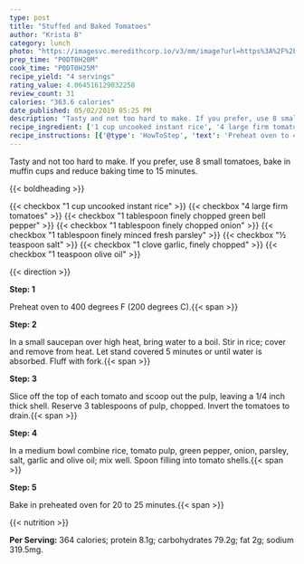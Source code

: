 ```yaml
---
type: post
title: "Stuffed and Baked Tomatoes"
author: "Krista B"
category: lunch
photo: "https://imagesvc.meredithcorp.io/v3/mm/image?url=https%3A%2F%2Fimages.media-allrecipes.com%2Fuserphotos%2F2637877.jpg"
prep_time: "P0DT0H20M"
cook_time: "P0DT0H25M"
recipe_yield: "4 servings"
rating_value: 4.064516129032258
review_count: 31
calories: "363.6 calories"
date_published: 05/02/2019 05:25 PM
description: "Tasty and not too hard to make. If you prefer, use 8 small tomatoes, bake in muffin cups and reduce baking time to 15 minutes."
recipe_ingredient: ['1 cup uncooked instant rice', '4 large firm tomatoes', '1 tablespoon finely chopped green bell pepper', '1 tablespoon finely chopped onion', '1 tablespoon finely minced fresh parsley', '½ teaspoon salt', '1 clove garlic, finely chopped', '1 teaspoon olive oil']
recipe_instructions: [{'@type': 'HowToStep', 'text': 'Preheat oven to 400 degrees F (200 degrees C).\n'}, {'@type': 'HowToStep', 'text': 'In a small saucepan over high heat, bring water to a boil.  Stir in rice; cover and remove from heat. Let stand covered 5 minutes or until water is absorbed. Fluff with fork.\n'}, {'@type': 'HowToStep', 'text': 'Slice off the top of each tomato and scoop out the pulp, leaving a 1/4 inch thick shell.  Reserve 3 tablespoons of pulp, chopped.  Invert the tomatoes to drain.\n'}, {'@type': 'HowToStep', 'text': 'In a medium bowl combine rice, tomato pulp, green pepper, onion, parsley, salt, garlic and olive oil; mix well.  Spoon filling into tomato shells.\n'}, {'@type': 'HowToStep', 'text': 'Bake in preheated oven for 20 to 25 minutes.\n'}]
---
```


Tasty and not too hard to make. If you prefer, use 8 small tomatoes, bake in muffin cups and reduce baking time to 15 minutes. 

{{< boldheading >}}

{{< checkbox "1 cup uncooked instant rice" >}}
{{< checkbox "4 large firm tomatoes" >}}
{{< checkbox "1 tablespoon finely chopped green bell pepper" >}}
{{< checkbox "1 tablespoon finely chopped onion" >}}
{{< checkbox "1 tablespoon finely minced fresh parsley" >}}
{{< checkbox "½ teaspoon salt" >}}
{{< checkbox "1 clove garlic, finely chopped" >}}
{{< checkbox "1 teaspoon olive oil" >}}


{{< direction >}}

**Step: 1**

Preheat oven to 400 degrees F (200 degrees C).{{< span >}}

**Step: 2**

In a small saucepan over high heat, bring water to a boil.  Stir in rice; cover and remove from heat. Let stand covered 5 minutes or until water is absorbed. Fluff with fork.{{< span >}}

**Step: 3**

Slice off the top of each tomato and scoop out the pulp, leaving a 1/4 inch thick shell.  Reserve 3 tablespoons of pulp, chopped.  Invert the tomatoes to drain.{{< span >}}

**Step: 4**

In a medium bowl combine rice, tomato pulp, green pepper, onion, parsley, salt, garlic and olive oil; mix well.  Spoon filling into tomato shells.{{< span >}}

**Step: 5**

Bake in preheated oven for 20 to 25 minutes.{{< span >}}

{{< nutrition >}}

**Per Serving:** 364 calories; protein 8.1g; carbohydrates 79.2g; fat 2g; sodium 319.5mg.